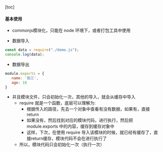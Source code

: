 <script src='/笔记/see/index.js'></script>
[toc]



#### 基本使用
- commonjs模块化，只能在 node 环境下，或者打包工具中使用

- 数据导入
```js
const data = require("./demo.js");
console.log(data);
```


- 数据导出
```js
module.exports = {
   name: '张三',
   age: 18
}
```


- 并且模块文件，只会初始化一次，其他的导入，就会从缓存中导入
  - require 就是一个函数，底层可以理解为:
    - 根据传入的路径，先去一个对象中查看有没有数据，如果有，直接return
    - 如果没有，然后找到对应的模块代码，进行执行，然后把 module.exports 中的内容，缓存到缓存对象中
    - 这样，下次，在使用 require 导入该模块的时候，就已经有缓存了，直接return缓存，模块代码不会在进行执行了
  - 所以，模块代码只会初始化一次（执行一次）




